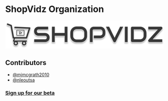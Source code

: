 # ShopVidz Organization

![logo](https://raw.githubusercontent.com/ShopVidz/.github/main/profile/logo.png)

## Contributors

- [@mjmcgrath2010](http://www.github.com/mmcgrath2010)
- [@nleoutsa](http://www.github.com/nleoutsa)

### [Sign up for our beta](https://shopvidz.app)
